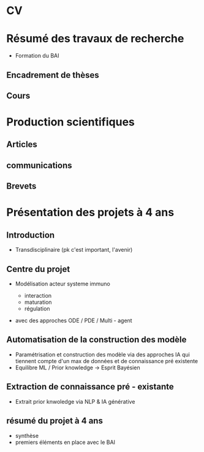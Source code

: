 # CV

# Résumé des travaux de recherche


  - Formation du BAI

## Encadrement de thèses

## Cours

# Production scientifiques
## Articles

## communications

## Brevets

# Présentation des projets à 4 ans

## Introduction
  - Transdisciplinaire (pk c'est important, l'avenir)

## Centre du projet
- Modélisation acteur systeme immuno
  - interaction
  - maturation
  - régulation

- avec des approches ODE / PDE / Multi - agent

## Automatisation de la construction des modèle
- Paramétrisation et construction des modèle via des approches IA qui tiennent compte d'un max de données et de connaissance pré existente
- Equilibre ML / Prior knowledge -> Esprit Bayésien

## Extraction de connaissance pré - existante
- Extrait prior knwoledge via NLP & IA générative

## résumé du projet à 4 ans
  - synthèse
  - premiers éléments en place avec le BAI





